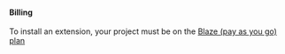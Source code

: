 #### Billing

To install an extension, your project must be on the [Blaze (pay as you go) plan](https://firebase.google.com/pricing)

